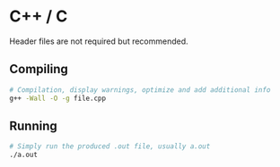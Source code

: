 # C++ / C

Header files are not required but recommended.

## Compiling 

````bash
# Compilation, display warnings, optimize and add additional info
g++ -Wall -O -g file.cpp 
````

## Running

````bash
# Simply run the produced .out file, usually a.out
./a.out
````

